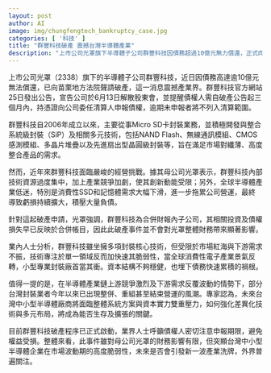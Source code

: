 ```yaml
---
layout: post
author: AI
image: img/chungfengtech_bankruptcy_case.jpg
categories: [ '科技' ]
title: "群豐科技破產 震撼台灣半導體產業"
description: "上市公司光罩旗下半導體子公司群豐科技因債務超過10億元無力償還，正式向苗栗地方法院聲請破產，引發業界關注。成立以來聚焦Micro SD卡及先進封裝技術的群豐，近年受市場需求低迷與技術集中影響，虧損擴大、負債積壓，終致解散。專家指出，台灣中小型封裝廠受限於資本與市場紅海，面臨整併與洗牌壓力，此事件突顯產業競爭激烈及脆弱性。"
---
```

上市公司光罩（2338）旗下的半導體子公司群豐科技，近日因債務高達逾10億元無法償還，已向苗栗地方法院聲請破產，這一消息震撼產業界。群豐科技官方網站25日發出公告，宣告公司於6月13日解散股東會，並提醒債權人需自破產公告起三個月內，持憑證向公司委任清算人申報債權，逾期未申報者將不列入清算範圍。

群豐科技自2006年成立以來，主要從事Micro SD卡封裝業務，並積極開發與整合系統級封裝（SiP）及相關多元技術，包括NAND Flash、無線通訊模組、CMOS感測模組、多晶片堆疊以及先進扇出型晶圓級封裝等，旨在滿足市場對纖薄、高度整合產品的需求。

然而，近年來群豐科技面臨嚴峻的經營挑戰。據其母公司光罩表示，群豐科技內部技術資源過度集中，加上產業競爭加劇，使其創新動能受限；另外，全球半導體產業低迷，特別是消費性SSD和記憶體需求大幅下滑，進一步拖累公司營運，最終導致虧損持續擴大，積壓大量負債。

針對這起破產申請，光罩強調，群豐科技為合併財報內子公司，其相關投資及債權損失早已反映於合併帳目，因此此破產事件並不會對光罩整體財務帶來顯著影響。

業內人士分析，群豐科技雖坐擁多項封裝核心技術，但受限於市場紅海與下游需求不振，技術專注於單一領域反而加快速其脆弱性，當全球消費性電子產業景氣反轉，小型專業封裝廠首當其衝。資本結構不夠穩健，也埋下債務快速累積的禍根。

值得一提的是，在半導體產業鏈上游競爭激烈及下游需求反覆波動的情勢下，部分台灣封裝業者今年以來已出現整併、重組甚至結束營運的風潮。專家認為，未來台灣中小型半導體廠商將面臨整體系統方案與資本實力雙重壓力，如何強化差異化技術與多元布局，將成為能否生存及擴張的關鍵。

目前群豐科技破產程序已正式啟動，業界人士呼籲債權人密切注意申報期限，避免權益受損。整體來看，此事件雖對母公司光罩的財務影響有限，但突顯台灣中小型半導體企業在市場波動期的高度脆弱性，未來是否會引發新一波產業洗牌，外界普遍關注。